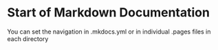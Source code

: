 # Start of Markdown Documentation

You can set the navigation in .mkdocs.yml or in individual .pages files in each
directory
